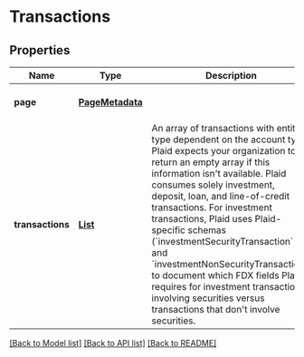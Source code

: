 # Transactions
## Properties

| Name | Type | Description | Notes |
|------------ | ------------- | ------------- | -------------|
| **page** | [**PageMetadata**](PageMetadata.md) |  | [optional] [default to null] |
| **transactions** | [**List**](oneOf&lt;object,object,object,object&gt;.md) | An array of transactions with entity type dependent on the account type.  Plaid expects your organization to return an empty array if this information isn&#39;t available. Plaid consumes solely investment, deposit, loan, and line-of-credit transactions. For investment transactions, Plaid uses Plaid-specific schemas (&#x60;investmentSecurityTransaction&#x60; and &#x60;investmentNonSecurityTransaction&#x60;) to document which FDX fields Plaid requires for investment transactions involving securities versus transactions that don&#39;t involve securities.  | [default to null] |

[[Back to Model list]](../README.md#documentation-for-models) [[Back to API list]](../README.md#documentation-for-api-endpoints) [[Back to README]](../README.md)

